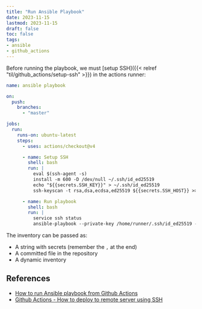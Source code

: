 ```yaml
---
title: "Run Ansible Playbook"
date: 2023-11-15
lastmod: 2023-11-15
draft: false
toc: false
tags:
- ansible
- github_actions
---
```


Before running the playbook, we must [setup SSH]({{< relref "til/github_actions/setup-ssh" >}}) in the actions runner:

```yml
name: ansible playbook

on:
  push:
    branches:
	  - "master"

jobs:
  run:
    runs-on: ubuntu-latest
    steps:
      - uses: actions/checkout@v4

      - name: Setup SSH
        shell: bash
        run: |
          eval $(ssh-agent -s)
          install -m 600 -D /dev/null ~/.ssh/id_ed25519
          echo "${{secrets.SSH_KEY}}" > ~/.ssh/id_ed25519
          ssh-keyscan -t rsa,dsa,ecdsa,ed25519 ${{secrets.SSH_HOST}} >> ~/.ssh/known_hosts

      - name: Run playbook
        shell: bash
        run: |
          service ssh status
          ansible-playbook --private-key /home/runner/.ssh/id_ed25519 -i ${{secrets.SSH_HOST}}, main.yml
```

The inventory can be passed as:
- A string with secrets (remember the `,` at the end)
- A committed file in the repository
- A dynamic inventory

## References
- [How to run Ansible playbook from Github Actions](https://stackoverflow.com/questions/74048180/how-to-run-ansible-playbook-from-github-actions-without-using-external-action)
- [Github Actions - How to deploy to remote server using SSH](https://stackoverflow.com/questions/60477061/github-actions-how-to-deploy-to-remote-server-using-ssh)
